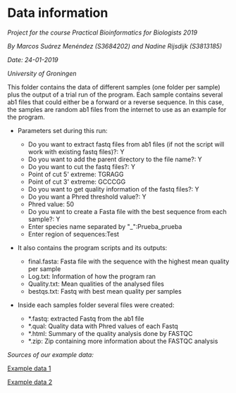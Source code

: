 # Data information

*Project for the course Practical Bioinformatics for Biologists 2019*

*By Marcos Suárez Menéndez (S3684202) and Nadine Rijsdijk (S3813185)*

*Date: 24-01-2019*

*University of Groningen*

This folder contains the data of different samples (one folder per sample) plus the output of a trial run of the program. Each sample contains several ab1 files that could either be a forward or a reverse sequence. In this case, the samples are random ab1 files from the internet to
use as an example for the program.

* Parameters set during this run:
  * Do you want to extract fastq files from ab1 files
  (if not the script will work with existing fastq files)?: Y
  * Do you want to add the parent directory to the file name?: Y
  * Do you want to cut the fastq files?: Y
  * Point of cut 5' extreme: TGRAGG
  * Point of cut 3' extreme: GCCCGG
  * Do you want to get quality information of the fastq files?: Y
  * Do you want a Phred threshold value?: Y
  * Phred value: 50
  * Do you want to create a Fasta file with the best sequence from each sample?: Y
  * Enter species name separated by "\_":Prueba_prueba
  * Enter region of sequences:Test


* It also contains the program scripts and its outputs:
  * final.fasta: Fasta file with the sequence with the highest mean quality per sample
  * Log.txt: Information of how the program ran
  * Quality.txt: Mean qualities of the analysed files
  * bestqs.txt: Fastq with best mean quality per samples

* Inside each samples folder several files were created:
  * \*.fastq: extracted Fastq from the ab1 file
  * \*.qual: Quality data with Phred values of each Fastq
  * \*.html: Summary of the quality analysis done by FASTQC
  * \*.zip: Zip containing more information about the FASTQC analysis



*Sources of our example data:*

[Example data 1](http://www.applied-maths.com/download/sample-data)

[Example data 2](https://github.com/labsquare/CutePeaks/tree/master/examples)
